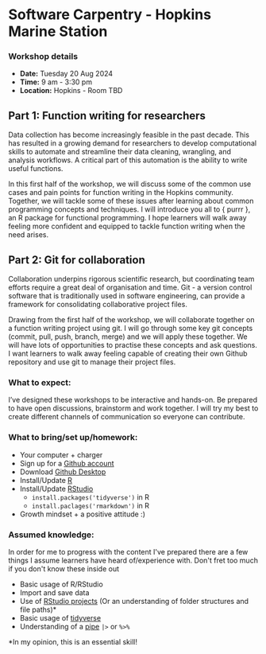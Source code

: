 # Software Carpentry - Hopkins Marine Station 

### Workshop details

- **Date:** Tuesday 20 Aug 2024
- **Time:** 9 am - 3:30 pm
- **Location:** Hopkins - Room TBD

## Part 1: Function writing for researchers

Data collection has become increasingly feasible in the past decade. This has resulted in a growing demand for researchers to develop computational skills to automate and streamline their data cleaning, wrangling, and analysis workflows. A critical part of this automation is the ability to write useful functions.

In this first half of the workshop, we will discuss some of the common use cases and pain points for function writing in the Hopkins community. Together, we will tackle some of these issues after learning about common programming concepts and techniques. I will introduce you all to { purrr }, an R package for functional programming. I hope learners will walk away feeling more confident and equipped to tackle function writing when the need arises.


## Part 2: Git for collaboration
	
Collaboration underpins rigorous scientific research, but coordinating team efforts require a great deal of organisation and time. Git - a version control software that is traditionally used in software engineering, can provide a framework for consolidating collaborative project files. 

Drawing from the first half of the workshop, we will collaborate together on a function writing project using git. I will go through some key git concepts (commit, pull, push, branch, merge) and we will apply these together. We will have lots of opportunities to practise these concepts and ask questions. I want learners to walk away feeling capable of creating their own Github repository and use git to manage their project files. 

### What to expect:

I’ve designed these workshops to be interactive and hands-on. Be prepared to have open discussions, brainstorm and work together. I will try my best to create different channels of communication so everyone can contribute.

### What to bring/set up/homework:

- Your computer + charger
- Sign up for a [Github account](https://github.com/join)
- Download [Github Desktop](https://desktop.github.com/download/)
- Install/Update [R](https://cran.r-project.org/) 
- Install/Update [RStudio](https://posit.co/download/rstudio-desktop/)
   - `install.packages('tidyverse')` in R
   - `install.paclages('rmarkdown')` in R
- Growth mindset + a positive attitude :) 

### Assumed knowledge: 

In order for me to progress with the content I've prepared there are a few things I assume learners have heard of/experience with. Don't fret too much if you don't know these inside out

- Basic usage of R/RStudio
- Import and save data
- Use of [RStudio projects](https://support.posit.co/hc/en-us/articles/200526207-Using-RStudio-Projects) (Or an understanding of folder structures and file paths)*
- Basic usage of [tidyverse](https://www.tidyverse.org/)
- Understanding of a [pipe](https://r4ds.had.co.nz/pipes.html) `|>` or `%>%`

*In my opinion, this is an essential skill! 

